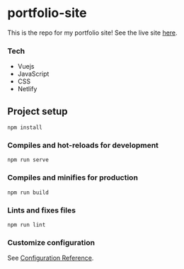 # portfolio-site

This is the repo for my portfolio site! See the live site [here](https://nickcosmo.com).

### Tech

-   Vuejs
-   JavaScript
-   CSS
-   Netlify

## Project setup

```
npm install
```

### Compiles and hot-reloads for development

```
npm run serve
```

### Compiles and minifies for production

```
npm run build
```

### Lints and fixes files

```
npm run lint
```

### Customize configuration

See [Configuration Reference](https://cli.vuejs.org/config/).
